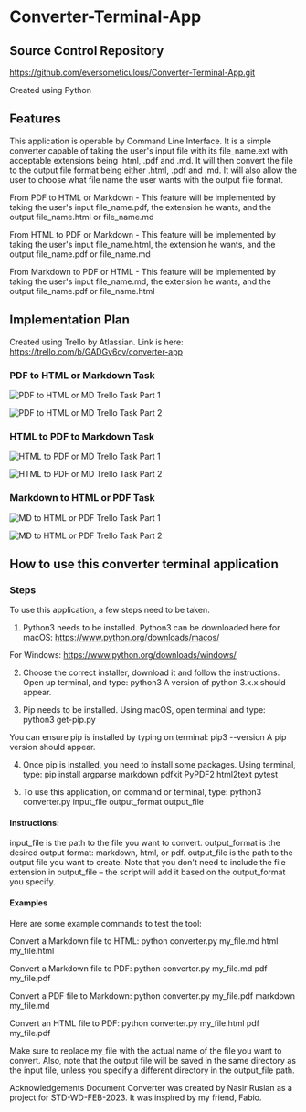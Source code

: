 # Converter-Terminal-App

## Source Control Repository
https://github.com/eversometiculous/Converter-Terminal-App.git

Created using Python

## Features

This application is operable by Command Line Interface. It is a simple converter capable of taking the user's input file with its file_name.ext with acceptable extensions being .html, .pdf and .md. It will then convert the file to the output file format being either .html, .pdf and .md. It will also allow the user to choose what file name the user wants with the output file format.

From PDF to HTML or Markdown - This feature will be implemented by taking the user's input file_name.pdf, the extension he wants, and the output file_name.html or file_name.md

From HTML to PDF or Markdown - This feature will be implemented by taking the user's input file_name.html, the extension he wants, and the output file_name.pdf or file_name.md

From Markdown to PDF or HTML - This feature will be implemented by taking the user's input file_name.md, the extension he wants, and the output file_name.pdf or file_name.html

## Implementation Plan

Created using Trello by Atlassian. Link is here: https://trello.com/b/GADGv6cv/converter-app

### PDF to HTML or Markdown Task

![PDF to HTML or MD Trello Task Part 1](docs/Photo1Trello.jpeg)

![PDF to HTML or MD Trello Task Part 2](docs/Photo2Trello.jpeg)

### HTML to PDF to Markdown Task

![HTML to PDF or MD Trello Task Part 1](docs/Photo3Trello.jpeg)

![HTML to PDF or MD Trello Task Part 2](docs/Photo4Trello.jpeg)

### Markdown to HTML or PDF Task

![MD to HTML or PDF Trello Task Part 1](docs/Photo5Trello.jpeg)

![MD to HTML or PDF Trello Task Part 2](docs/Photo6Trello.jpeg)

## How to use this converter terminal application

### Steps

To use this application, a few steps need to be taken.

1. Python3 needs to be installed.
Python3 can be downloaded here for macOS: https://www.python.org/downloads/macos/

For Windows: https://www.python.org/downloads/windows/

2. Choose the correct installer, download it and follow the instructions.
Open up terminal, and type:
python3
A version of python 3.x.x should appear.

3. Pip needs to be installed. Using macOS, open terminal and type:
python3 get-pip.py

You can ensure pip is installed by typing on terminal:
pip3 --version
A pip version should appear.

4. Once pip is installed, you need to install some packages. Using terminal, type:
pip install argparse markdown pdfkit PyPDF2 html2text pytest

5. To use this application, on command or terminal, type:
python3 converter.py input_file output_format output_file

#### Instructions:

input_file is the path to the file you want to convert.
output_format is the desired output format: markdown, html, or pdf.
output_file is the path to the output file you want to create.
Note that you don't need to include the file extension in output_file – the script will add it based on the output_format you specify.

#### Examples

Here are some example commands to test the tool:

Convert a Markdown file to HTML:
python converter.py my_file.md html my_file.html

Convert a Markdown file to PDF:
python converter.py my_file.md pdf my_file.pdf

Convert a PDF file to Markdown:
python converter.py my_file.pdf markdown my_file.md

Convert an HTML file to PDF:
python converter.py my_file.html pdf my_file.pdf

Make sure to replace my_file with the actual name of the file you want to convert. Also, note that the output file will be saved in the same directory as the input file, unless you specify a different directory in the output_file path.

Acknowledgements
Document Converter was created by Nasir Ruslan as a project for STD-WD-FEB-2023. It was inspired by my friend, Fabio.

